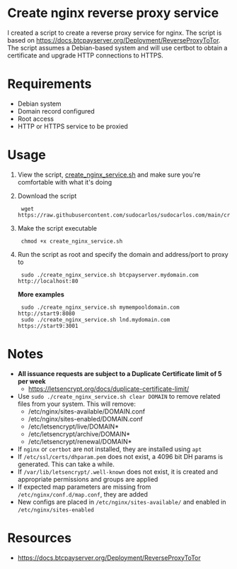 # Create nginx reverse proxy service

I created a script to create a reverse proxy service for nginx. The script is 
based on https://docs.btcpayserver.org/Deployment/ReverseProxyToTor. The script
assumes a Debian-based system and will use certbot to obtain a certificate and
upgrade HTTP connections to HTTPS.

# Requirements

- Debian system
- Domain record configured
- Root access
- HTTP or HTTPS service to be proxied

# Usage

1. View the script, [create_nginx_service.sh](create_nginx_service.sh) and make
sure you're comfortable with what it's doing

1. Download the script

        wget https://raw.githubusercontent.com/sudocarlos/sudocarlos.com/main/create_nginx_service.sh

1. Make the script executable

        chmod +x create_nginx_service.sh

1. Run the script as root and specify the domain and address/port to proxy to

        sudo ./create_nginx_service.sh btcpayserver.mydomain.com http://localhost:80

    __More examples__

        sudo ./create_nginx_service.sh mymempooldomain.com http://start9:8080
        sudo ./create_nginx_service.sh lnd.mydomain.com https://start9:3001

# Notes

- __All issuance requests are subject to a Duplicate Certificate limit of 5 per week__
    - https://letsencrypt.org/docs/duplicate-certificate-limit/
- Use `sudo ./create_nginx_service.sh clear DOMAIN` to remove related files from your system. This will remove:
    - /etc/nginx/sites-available/DOMAIN.conf
    - /etc/nginx/sites-enabled/DOMAIN.conf
    - /etc/letsencrypt/live/DOMAIN*
    - /etc/letsencrypt/archive/DOMAIN*
    - /etc/letsencrypt/renewal/DOMAIN*
- If `nginx` or `certbot` are not installed, they are installed using `apt`
- If `/etc/ssl/certs/dhparam.pem` does not exist, a 4096 bit DH params is generated. This can take a while.
- If `/var/lib/letsencrypt/.well-known` does not exist, it is created and appropriate permissions and groups are applied
- If expected map parameters are missing from `/etc/nginx/conf.d/map.conf`, they are added
- New configs are placed in `/etc/nginx/sites-available/` and enabled in `/etc/nginx/sites-enabled`

# Resources

- https://docs.btcpayserver.org/Deployment/ReverseProxyToTor